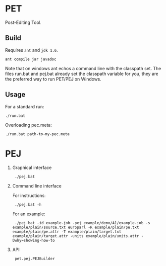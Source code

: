# PET

Post-Editing Tool.

## Build

Requires `ant` and `jdk 1.6`.

    ant compile jar javadoc


Note that on windows ant echos a command line with the classpath set. The files run.bat and pej.bat already set the classpath variable for you, they are the preferred way to run PET/PEJ on Windows.

## Usage

For a standard run:

    ./run.bat

Overloading pec.meta:

    ./run.bat path-to-my-pec.meta


# PEJ

1. Graphical interface

        ./pej.bat

2. Command line interface

    For instructions:

        ./pej.bat -h

    For an example:

        ./pej.bat -id example-job -pej example/demo/A1/example-job -s example/plain/source.txt europarl -R example/plain/pe.txt example/plain/pe.attr -T example/plain/target.txt example/plain/target.attr -units example/plain/units.attr -Dwhy=showing-how-to

3. API

        pet.pej.PEJBuilder
